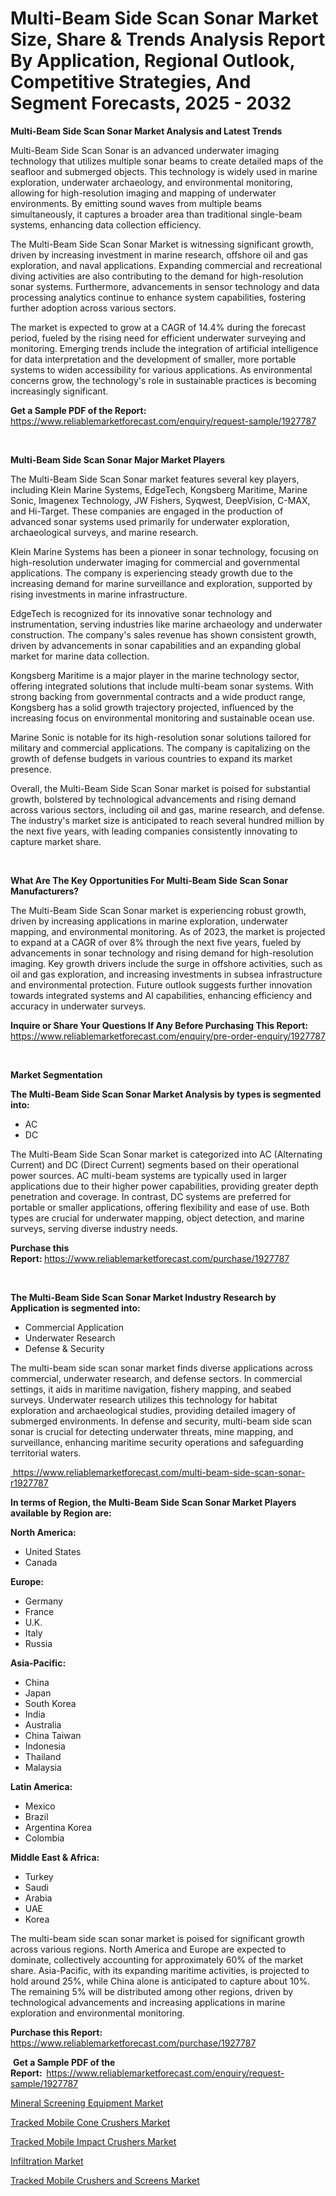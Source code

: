 <p><h1>Multi-Beam Side Scan Sonar Market Size, Share & Trends Analysis Report By Application, Regional Outlook, Competitive Strategies, And Segment Forecasts, 2025 - 2032</h1></p><p><strong>Multi-Beam Side Scan Sonar Market Analysis and Latest Trends</strong></p>
<p><p>Multi-Beam Side Scan Sonar is an advanced underwater imaging technology that utilizes multiple sonar beams to create detailed maps of the seafloor and submerged objects. This technology is widely used in marine exploration, underwater archaeology, and environmental monitoring, allowing for high-resolution imaging and mapping of underwater environments. By emitting sound waves from multiple beams simultaneously, it captures a broader area than traditional single-beam systems, enhancing data collection efficiency.</p><p>The Multi-Beam Side Scan Sonar Market is witnessing significant growth, driven by increasing investment in marine research, offshore oil and gas exploration, and naval applications. Expanding commercial and recreational diving activities are also contributing to the demand for high-resolution sonar systems. Furthermore, advancements in sensor technology and data processing analytics continue to enhance system capabilities, fostering further adoption across various sectors.</p><p>The market is expected to grow at a CAGR of 14.4% during the forecast period, fueled by the rising need for efficient underwater surveying and monitoring. Emerging trends include the integration of artificial intelligence for data interpretation and the development of smaller, more portable systems to widen accessibility for various applications. As environmental concerns grow, the technology's role in sustainable practices is becoming increasingly significant.</p></p>
<p><strong>Get a Sample PDF of the Report:&nbsp;</strong> <a href="https://www.reliablemarketforecast.com/enquiry/request-sample/1927787?utm_campaign=1169&utm_medium=2&utm_source=Github&utm_content=ia&utm_term=28032025&utm_id=multi-beam-side-scan-sonar">https://www.reliablemarketforecast.com/enquiry/request-sample/1927787</a></p>
<p>&nbsp;</p>
<p><strong>Multi-Beam Side Scan Sonar Major Market Players</strong></p>
<p><p>The Multi-Beam Side Scan Sonar market features several key players, including Klein Marine Systems, EdgeTech, Kongsberg Maritime, Marine Sonic, Imagenex Technology, JW Fishers, Syqwest, DeepVision, C-MAX, and Hi-Target. These companies are engaged in the production of advanced sonar systems used primarily for underwater exploration, archaeological surveys, and marine research.</p><p>Klein Marine Systems has been a pioneer in sonar technology, focusing on high-resolution underwater imaging for commercial and governmental applications. The company is experiencing steady growth due to the increasing demand for marine surveillance and exploration, supported by rising investments in marine infrastructure.</p><p>EdgeTech is recognized for its innovative sonar technology and instrumentation, serving industries like marine archaeology and underwater construction. The company's sales revenue has shown consistent growth, driven by advancements in sonar capabilities and an expanding global market for marine data collection.</p><p>Kongsberg Maritime is a major player in the marine technology sector, offering integrated solutions that include multi-beam sonar systems. With strong backing from governmental contracts and a wide product range, Kongsberg has a solid growth trajectory projected, influenced by the increasing focus on environmental monitoring and sustainable ocean use.</p><p>Marine Sonic is notable for its high-resolution sonar solutions tailored for military and commercial applications. The company is capitalizing on the growth of defense budgets in various countries to expand its market presence.</p><p>Overall, the Multi-Beam Side Scan Sonar market is poised for substantial growth, bolstered by technological advancements and rising demand across various sectors, including oil and gas, marine research, and defense. The industry's market size is anticipated to reach several hundred million by the next five years, with leading companies consistently innovating to capture market share.</p></p>
<p>&nbsp;</p>
<p><strong>What Are The Key Opportunities For Multi-Beam Side Scan Sonar Manufacturers?</strong></p>
<p><p>The Multi-Beam Side Scan Sonar market is experiencing robust growth, driven by increasing applications in marine exploration, underwater mapping, and environmental monitoring. As of 2023, the market is projected to expand at a CAGR of over 8% through the next five years, fueled by advancements in sonar technology and rising demand for high-resolution imaging. Key growth drivers include the surge in offshore activities, such as oil and gas exploration, and increasing investments in subsea infrastructure and environmental protection. Future outlook suggests further innovation towards integrated systems and AI capabilities, enhancing efficiency and accuracy in underwater surveys.</p></p>
<p><strong>Inquire or Share Your Questions If Any Before Purchasing This Report:</strong> <a href="https://www.reliablemarketforecast.com/enquiry/pre-order-enquiry/1927787?utm_campaign=1169&utm_medium=2&utm_source=Github&utm_content=ia&utm_term=28032025&utm_id=multi-beam-side-scan-sonar">https://www.reliablemarketforecast.com/enquiry/pre-order-enquiry/1927787</a></p>
<p>&nbsp;</p>
<p><strong>Market Segmentation</strong></p>
<p><strong>The Multi-Beam Side Scan Sonar Market Analysis by types is segmented into:</strong></p>
<p><ul><li>AC</li><li>DC</li></ul></p>
<p><p>The Multi-Beam Side Scan Sonar market is categorized into AC (Alternating Current) and DC (Direct Current) segments based on their operational power sources. AC multi-beam systems are typically used in larger applications due to their higher power capabilities, providing greater depth penetration and coverage. In contrast, DC systems are preferred for portable or smaller applications, offering flexibility and ease of use. Both types are crucial for underwater mapping, object detection, and marine surveys, serving diverse industry needs.</p></p>
<p><strong>Purchase this Report:&nbsp;</strong><a href="https://www.reliablemarketforecast.com/purchase/1927787?utm_campaign=1169&utm_medium=2&utm_source=Github&utm_content=ia&utm_term=28032025&utm_id=multi-beam-side-scan-sonar">https://www.reliablemarketforecast.com/purchase/1927787</a></p>
<p>&nbsp;</p>
<p><strong>The Multi-Beam Side Scan Sonar Market Industry Research by Application is segmented into:</strong></p>
<p><ul><li>Commercial Application</li><li>Underwater Research</li><li>Defense & Security</li></ul></p>
<p><p>The multi-beam side scan sonar market finds diverse applications across commercial, underwater research, and defense sectors. In commercial settings, it aids in maritime navigation, fishery mapping, and seabed surveys. Underwater research utilizes this technology for habitat exploration and archaeological studies, providing detailed imagery of submerged environments. In defense and security, multi-beam side scan sonar is crucial for detecting underwater threats, mine mapping, and surveillance, enhancing maritime security operations and safeguarding territorial waters.</p></p>
<p><a href="https://www.reliablemarketforecast.com/multi-beam-side-scan-sonar-r1927787?utm_campaign=1169&utm_medium=2&utm_source=Github&utm_content=ia&utm_term=28032025&utm_id=multi-beam-side-scan-sonar">&nbsp;https://www.reliablemarketforecast.com/multi-beam-side-scan-sonar-r1927787</a></p>
<p><strong>In terms of Region, the Multi-Beam Side Scan Sonar Market Players available by Region are:</strong></p>
<p>
    <p> <strong> North America: </strong>
        <ul>
            <li>United States</li>
            <li>Canada</li>
        </ul>
        </p> 
    <p> <strong> Europe: </strong>
        <ul>
            <li>Germany</li>
            <li>France</li>
            <li>U.K.</li>
            <li>Italy</li>
            <li>Russia</li>
        </ul>
        </p> 
    <p> <strong> Asia-Pacific: </strong>
        <ul>
            <li>China</li>
            <li>Japan</li>
            <li>South Korea</li>
            <li>India</li>
            <li>Australia</li>
            <li>China Taiwan</li>
            <li>Indonesia</li>
            <li>Thailand</li>
            <li>Malaysia</li>
        </ul>
        </p> 
    <p> <strong> Latin America: </strong>
        <ul>
            <li>Mexico</li>
            <li>Brazil</li>
            <li>Argentina Korea</li>
            <li>Colombia</li>
        </ul>
        </p> 
    <p> <strong> Middle East & Africa: </strong>
        <ul>
            <li>Turkey</li>
            <li>Saudi</li>
            <li>Arabia</li>
            <li>UAE</li>
            <li>Korea</li>
        </ul>
    </p>
    </p>
<p><p>The multi-beam side scan sonar market is poised for significant growth across various regions. North America and Europe are expected to dominate, collectively accounting for approximately 60% of the market share. Asia-Pacific, with its expanding maritime activities, is projected to hold around 25%, while China alone is anticipated to capture about 10%. The remaining 5% will be distributed among other regions, driven by technological advancements and increasing applications in marine exploration and environmental monitoring.</p></p>
<p><strong>Purchase this Report: </strong><a href="https://www.reliablemarketforecast.com/purchase/1927787?utm_campaign=1169&utm_medium=2&utm_source=Github&utm_content=ia&utm_term=28032025&utm_id=multi-beam-side-scan-sonar">https://www.reliablemarketforecast.com/purchase/1927787</a></p>
<p>&nbsp;<strong>Get a Sample PDF of the Report:&nbsp;&nbsp;</strong><a href="https://www.reliablemarketforecast.com/enquiry/request-sample/1927787?utm_campaign=1169&utm_medium=2&utm_source=Github&utm_content=ia&utm_term=28032025&utm_id=multi-beam-side-scan-sonar">https://www.reliablemarketforecast.com/enquiry/request-sample/1927787</a></p>
<p><strong></strong></p>
<p><p><a href="https://github.com/enieyfabius/Market-Research-Report-List-1/blob/main/mineral-screening-equipment-market.md?utm_campaign=1169&utm_medium=2&utm_source=Github&utm_content=ia&utm_term=28032025&utm_id=multi-beam-side-scan-sonar">Mineral Screening Equipment Market</a></p><p><a href="https://github.com/milievkulov/Market-Research-Report-List-1/blob/main/tracked-mobile-cone-crushers-market.md?utm_campaign=1169&utm_medium=2&utm_source=Github&utm_content=ia&utm_term=28032025&utm_id=multi-beam-side-scan-sonar">Tracked Mobile Cone Crushers Market</a></p><p><a href="https://github.com/payareganiou/Market-Research-Report-List-1/blob/main/tracked-mobile-impact-crushers-market.md?utm_campaign=1169&utm_medium=2&utm_source=Github&utm_content=ia&utm_term=28032025&utm_id=multi-beam-side-scan-sonar">Tracked Mobile Impact Crushers Market</a></p><p><a href="https://github.com/lontohhikma/Market-Research-Report-List-1/blob/main/infiltration-market.md?utm_campaign=1169&utm_medium=2&utm_source=Github&utm_content=ia&utm_term=28032025&utm_id=multi-beam-side-scan-sonar">Infiltration Market</a></p><p><a href="https://github.com/steegeneat/Market-Research-Report-List-1/blob/main/tracked-mobile-crushers-and-screens-market.md?utm_campaign=1169&utm_medium=2&utm_source=Github&utm_content=ia&utm_term=28032025&utm_id=multi-beam-side-scan-sonar">Tracked Mobile Crushers and Screens Market</a></p></p>